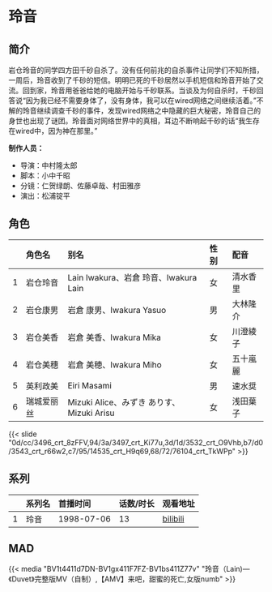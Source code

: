 # 玲音


## 简介

岩仓玲音的同学四方田千砂自杀了。没有任何前兆的自杀事件让同学们不知所措，一周后，玲音收到了千砂的短信。明明已死的千砂居然以手机短信和玲音开始了交流。回到家，玲音用爸爸给她的电脑开始与千砂联系。当谈及为何自杀时，千砂回答说“因为我已经不需要身体了，没有身体，我可以在wired网络之间继续活着。”不解的玲音继续调查千砂的事件，发现wired网络之中隐藏的巨大秘密，玲音自己的身世也出现了谜团。玲音面对网络世界中的真相，耳边不断响起千砂的话“我生存在wired中，因为神在那里。”

**制作人员：**
- 导演：中村隆太郎
- 脚本：小中千昭
- 分镜：仁贺绿朗、佐藤卓哉、村田雅彦
- 演出：松浦锭平

## 角色

|     |   角色名   |   别名  | 性别 |  配音  |
|:--- |:------  |:----      |:---  |:--   |
| 1 | 岩仓玲音 | Lain Iwakura、岩倉 玲音、Iwakura Lain | 女 | 清水香里 |
| 2 | 岩仓康男 | 岩倉 康男、Iwakura Yasuo | 男 | 大林隆介 |
| 3 | 岩仓美香 | 岩倉 美香、Iwakura Mika | 女 | 川澄綾子 |
| 4 | 岩仓美穗 | 岩倉 美穂、Iwakura Miho | 女 | 五十嵐麗 |
| 5 | 英利政美 | Eiri Masami | 男 | 速水奨 |
| 6 | 瑞城爱丽丝 | Mizuki Alice、みずき ありす、Mizuki Arisu | 女 | 浅田葉子 |

{{< slide "0d/cc/3496_crt_8zFFV,94/3a/3497_crt_Ki77u,3d/1d/3532_crt_O9Vhb,b7/d0/3543_crt_r66w2,c7/95/14535_crt_H9q69,68/72/76104_crt_TkWPp" >}}

## 系列

|     |   系列名   |   首播时间  | 话数/时长  | 观看地址 |
|:---  |:------    |:----      |:---       |:---  |
| 1 | 玲音 | 1998-07-06 | 13 | [bilibili](https://www.bilibili.com/bangumi/play/ep50188)  |


## MAD

{{< media  "BV1t4411d7DN-BV1gx411F7FZ-BV1bs411Z77v" 
"玲音（Lain)—《Duvet》完整版MV（自制）,【AMV】来吧，甜蜜的死亡,女版numb" >}}
